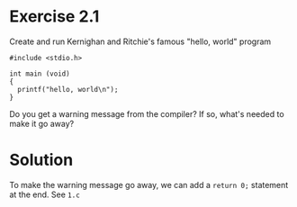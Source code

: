 # Exercise 2.1

Create and run Kernighan and Ritchie's famous "hello, world" program
```
#include <stdio.h>

int main (void)
{
  printf("hello, world\n");
}
```
Do you get a warning message from the compiler? If so, what's needed to make it go away?

# Solution

To make the warning message go away, we can add a ```return 0;``` statement at the end. See ```1.c```

